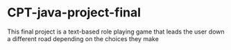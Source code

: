 # CPT-java-project-final

This final project is a text-based role playing game that leads the user down a different road depending on the choices they make
